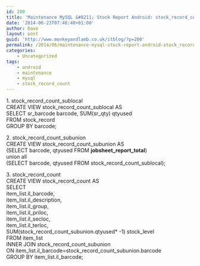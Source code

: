 ```yaml
---
id: 200
title: 'Maintenance MySQL &#8211; Stock Report Android: stock_record_count'
date: '2014-06-23T07:46:40+01:00'
author: Dave
layout: post
guid: 'http://www.monkeyandlamb.co.uk/itblog/?p=200'
permalink: /2014/06/maintenance-mysql-stock-report-android-stock_record_count/
categories:
    - Uncategorized
tags:
    - android
    - maintenance
    - mysql
    - stock_record_count
---
```


1\. stock\_record\_count\_sublocal  
CREATE VIEW stock\_record\_count\_sublocal AS  
SELECT sr\_barcode barcode, SUM(sr\_qty) qtyused  
FROM stock\_record  
GROUP BY barcode;

2\. stock\_record\_count\_subunion  
CREATE VIEW stock\_record\_count\_subunion AS  
(SELECT barcode, qtyused FROM **jobsheet\_report\_total**)  
union all  
(SELECT barcode, qtyused FROM stock\_record\_count\_sublocal);

3\. stock\_record\_count  
CREATE VIEW stock\_record\_count AS  
SELECT  
item\_list.il\_barcode,  
item\_list.il\_description,  
item\_list.il\_group,  
item\_list.il\_priloc,  
item\_list.il\_secloc,  
item\_list.il\_terloc,  
SUM(stock\_record\_count\_subunion.qtyused\* -1) stock\_level  
FROM item\_list  
INNER JOIN stock\_record\_count\_subunion  
ON item\_list.il\_barcode=stock\_record\_count\_subunion.barcode  
GROUP BY item\_list.il\_barcode;